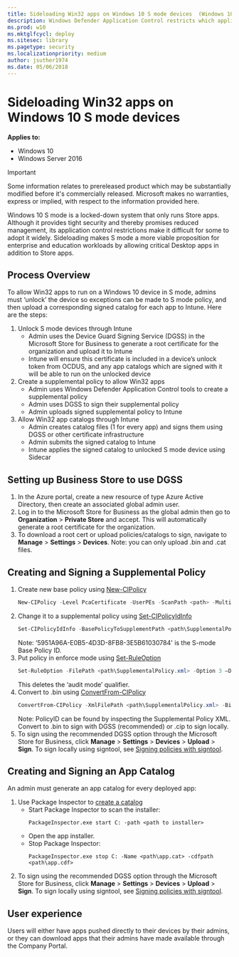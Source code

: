 ```yaml
---
title: Sideloading Win32 apps on Windows 10 S mode devices  (Windows 10)
description: Windows Defender Application Control restricts which applications users are allowed to run and the code that runs in the system core.
ms.prod: w10
ms.mktglfcycl: deploy
ms.sitesec: library
ms.pagetype: security
ms.localizationpriority: medium
author: jsuther1974
ms.date: 05/06/2018
---
```


# Sideloading Win32 apps on Windows 10 S mode devices 

**Applies to:**

-   Windows 10
-   Windows Server 2016

>[!IMPORTANT]
>Some information relates to prereleased product which may be substantially modified before it's commercially released. Microsoft makes no warranties, express or implied, with respect to the information provided here.

Windows 10 S mode is a locked-down system that only runs Store apps. 
Although it provides tight security and thereby promises reduced management, its application control restrictions make it difficult for some to adopt it widely. 
Sideloading makes S mode a more viable proposition for enterprise and education workloads by allowing critical Desktop apps in addition to Store apps.

## Process Overview

To allow Win32 apps to run on a Windows 10 device in S mode, admins must ‘unlock’ the device so exceptions can be made to S mode policy, and then upload a corresponding signed catalog for each app to Intune. Here are the steps:

1. Unlock S mode devices through Intune
   - Admin uses the Device Guard Signing Service (DGSS) in the Microsoft Store for Business to generate a root certificate for the organization and upload it to Intune
   - Intune will ensure this certificate is included in a device’s unlock token from OCDUS, and any app catalogs which are signed with it will be able to run on the unlocked device
2. Create a supplemental policy to allow Win32 apps
   - Admin uses Windows Defender Application Control tools to create a supplemental policy
   - Admin uses DGSS to sign their supplemental policy
   - Admin uploads signed supplemental policy to Intune
3. Allow Win32 app catalogs through Intune 
   - Admin creates catalog files (1 for every app) and signs them using DGSS or other certificate infrastructure 
   - Admin submits the signed catalog to Intune 
   - Intune applies the signed catalog to unlocked S mode device using Sidecar

## Setting up Business Store to use DGSS

1.	In the Azure portal, create a new resource of type Azure Active Directory, then create an associated global admin user.
2.	Log in to the Microsoft Store for Business as the global admin then go to **Organization** > **Private Store** and accept.
    This will automatically generate a root certificate for the organization.
3.	To download a root cert or upload policies/catalogs to sign, navigate to **Manage** > **Settings** > **Devices**.
    Note: you can only upload .bin and .cat files.

## Creating and Signing a Supplemental Policy

1.	Create new base policy using [New-CIPolicy](https://docs.microsoft.com/powershell/module/configci/new-cipolicy?view=win10-ps)
    ```powershell
    New-CIPolicy -Level PcaCertificate -UserPEs -ScanPath <path> -MultiplePolicyFormat 3> <path\CIPolicyLog.txt> -FilePath <path\SupplementalPolicy.xml>
    ```
2.	Change it to a supplemental policy using [Set-CIPolicyIdInfo](https://docs.microsoft.com/powershell/module/configci/set-cipolicyidinfo?view=win10-ps)
    ```powershell
    Set-CIPolicyIdInfo -BasePolicyToSupplementPath <path\SupplementalPolicy.xml> -SupplementsBasePolicyID 5951A96A-E0B5-4D3D-8FB8-3E5B61030784 -FilePath <path\SupplementalPolicy.xml>
    ```
    Note: ‘5951A96A-E0B5-4D3D-8FB8-3E5B61030784' is the S-mode Base Policy ID.
3.	Put policy in enforce mode using [Set-RuleOption](https://docs.microsoft.com/powershell/module/configci/set-ruleoption?view=win10-ps)
    ```powershell
    Set-RuleOption -FilePath <path\SupplementalPolicy.xml> -Option 3 –Delete
    ```
    This deletes the ‘audit mode’ qualifier.
4.	Convert to .bin using [ConvertFrom-CIPolicy](https://docs.microsoft.com/powershell/module/configci/convertfrom-cipolicy?view=win10-ps)
    ```powershell
    ConvertFrom-CIPolicy -XmlFilePath <path\SupplementalPolicy.xml> -BinaryFilePath <path\PolicyID>
    ```
    Note: PolicyID can be found by inspecting the Supplemental Policy XML. Convert to .bin to sign with DGSS (recommended) or .cip to sign locally.
5.	To sign using the recommended DGSS option through the Microsoft Store for Business, click **Manage** > **Settings** > **Devices** > **Upload** > **Sign**.
    To sign locally using signtool, see [Signing policies with signtool](signing-policies-with-signtool.md).

## Creating and Signing an App Catalog
An admin must generate an app catalog for every deployed app:
1.	Use Package Inspector to [create a catalog](https://docs.microsoft.com/microsoft-store/add-unsigned-app-to-code-integrity-policy#a-href-idcreate-catalog-filesacreate-catalog-files-for-your-unsigned-app)
    - Start Package Inspector to scan the installer:
      ```console
      PackageInspector.exe start C: -path <path to installer>
      ```
    - Open the app installer.
    - Stop Package Inspector:
      ```console
      PackageInspector.exe stop C: -Name <path\app.cat> -cdfpath <path\app.cdf>
      ```
2.	To sign using the recommended DGSS option through the Microsoft Store for Business, click **Manage** > **Settings** > **Devices** > **Upload** > **Sign**.
    To sign locally using signtool, see [Signing policies with signtool](signing-policies-with-signtool.md).

## User experience 

Users will either have apps pushed directly to their devices by their admins, or they can download apps that their admins have made available through the Company Portal.
